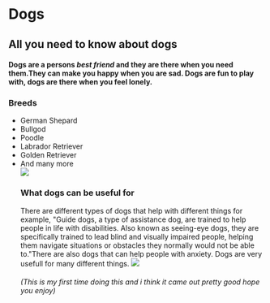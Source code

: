 <!DOCTYPE html>
  <hmtl>
    <head>
    </head>
   <body>
      <h1>Dogs</h1>
       <div id="introduction"> 
        <h2> All you need to know about dogs</h2>
          <h4><p>Dogs are a persons <em>best friend</em> and they are there when you need them.They can make you happy when you are sad. Dogs are fun to play with, dogs are there when you feel lonely.</h4></p>
      <h3>Breeds</h3>
      <ul>
         <li>German Shepard</li>
         <li>Bullgod</li>
         <li>Poodle</li>
         <li>Labrador Retriever</li> 
         <li>Golden Retriever</li>
         <li>And many more</li>
         <img src= "https://dogtime.com/dog-breeds/profiles" />
         <h3>What dogs can be useful for</h3>
          <p> There are different types of dogs that help with different things for example, "Guide dogs, a type of assistance dog, are trained to help people in life with disabilities. Also known as seeing-eye dogs, they are specifically trained to lead blind and visually impaired people, helping them navigate situations or obstacles they normally would not be able to."There are also dogs that can help people with anxiety. Dogs are very usefull for many different things.
         <img src="https://www.petinsurance.com/healthzone/ownership-adoption/pet-ownership/pet-owner-topics/guide-dogs/#:~:text=Guide%20dogs%2C%20a%20type%20of,would%20not%20be%20able%20to." />
         <h6>(This is my first time doing this and i think it came out pretty good hope you enjoy)</h6>
        </div>
   </body>
</html>
